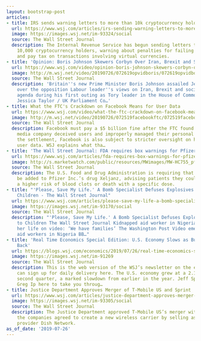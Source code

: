 ```yaml
---
layout: bootstrap-post
articles:
- title: IRS sends warning letters to more than 10k cryptocurrency holders
  url: https://www.wsj.com/articles/irs-sending-warning-letters-to-more-than-10-000-cryptocurrency-holders-11564159523
  image: https://images.wsj.net/im-93324/social
  source: The Wall Street Journal
  description: The Internal Revenue Service has begun sending letters to more than
    10,000 cryptocurrency holders, warning about penalties for failing to report income
    and pay tax on transactions involving virtual currencies.
- title: 'Opinion: Boris Johnson Skewers Corbyn Over Iran, Brexit and Socialism'
  url: https://www.wsj.com/video/opinion-boris-johnson-skewers-corbyn-over-iran-brexit-and-socialism/35CE6FA0-E8CD-4BB7-9EA7-36A2272BF77D.html
  image: http://m.wsj.net/video/20190726/072619opvidboris/072619opvidboris_1280x720.jpg
  source: The Wall Street Journal
  description: 'Britain''s new Prime Minister Boris Johnson assailed Jeremy Corbyn
    over the opposition Labour leader''s views on Iran, Brexit and socialist economic
    agenda during his first outing as Tory leader in the House of Commons. Images:
    Jessica Taylor / UK Parliament Co…'
- title: What the FTC's Crackdown on Facebook Means for User Data
  url: https://www.wsj.com/video/what-the-ftc-crackdown-on-facebook-means-for-user-data/35209985-4120-47D3-B67A-79336326C572.html
  image: http://m.wsj.net/video/20190726/072519facebookftc/072519facebookftc_1280x720.jpg
  source: The Wall Street Journal
  description: Facebook must pay a $5 billion fine after the FTC found the social
    media company deceived users and improperly managed their personal data. Under
    the settlement, Facebook is also subject to stricter oversight on how it manages
    user data. WSJ explains what tha…
- title: 'The Wall Street Journal: FDA requires box warnings for Pfizer drug Xeljanz'
  url: https://www.wsj.com/articles/fda-requires-box-warnings-for-pfizer-drug-xeljanz-11564158058
  image: http://s.marketwatch.com/public/resources/MWimages/MW-HC755_pfizer_ZG_20190127170416.jpg
  source: The Wall Street Journal
  description: The U.S. Food and Drug Administration is requiring that health warnings
    be added to Pfizer Inc.’s drug Xeljanz, advising patients they could experience
    a higher risk of blood clots or death with a specific dose.
- title: "'Please, Save My Life.' A Bomb Specialist Defuses Explosives Strapped to
    Children - The Wall Street Journal"
  url: https://www.wsj.com/articles/please-save-my-life-a-bomb-specialist-defuses-explosives-strapped-to-children-11564156722
  image: https://images.wsj.net/im-93170/social
  source: The Wall Street Journal
  description: "'Please, Save My Life.' A Bomb Specialist Defuses Explosives Strapped
    to Children The Wall Street Journal Kidnapped aid worker in Nigeria pleads for
    her life on video: ‘We have families’ The Washington Post Video emerges of kidnapped
    aid workers in Nigeria BB…"
- title: 'Real Time Economics Special Edition: U.S. Economy Slows as Businesses Pull
    Back'
  url: https://blogs.wsj.com/economics/2019/07/26/real-time-economics-special-edition-u-s-economy-slows-as-businesses-pull-back/
  image: https://images.wsj.net/im-91269
  source: The Wall Street Journal
  description: This is the web version of the WSJ’s newsletter on the economy. You
    can sign up for daily delivery here. The U.S. economy grew at a 2.1% pace in the
    second quarter, a marked slowdown from earlier in the year. Jeff Sparshott and
    Greg Ip here to take you throug…
- title: Justice Department Approves Merger of T-Mobile US and Sprint
  url: https://www.wsj.com/articles/justice-department-approves-merger-of-t-mobile-us-and-sprint-11564155026
  image: https://images.wsj.net/im-93305/social
  source: The Wall Street Journal
  description: The Justice Department approved T-Mobile US’s merger with Sprint after
    the companies agreed to create a new wireless carrier by selling assets to satellite-TV
    provider Dish Network.
as_of_date: '2019-07-26'
---
```


